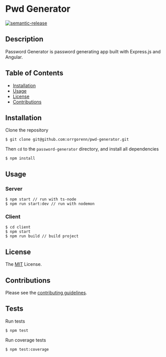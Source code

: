 # Pwd Generator
[![semantic-release](https://img.shields.io/badge/semantic-release-e10079.svg?logo=semantic-release)](https://github.com/semantic-release/semantic-release)

## Description
Password Generator is password generating app built with Express.js and Angular.

## Table of Contents
- [Installation](#installation)
- [Usage](#usage)
- [License](#license)
- [Contributions](#contributions)

## Installation

Clone the repository
```
$ git clone git@github.com:orrgorenn/pwd-generator.git
```

Then ```cd``` to the ```password-generator``` directory, and install all dependencies
```
$ npm install
```

## Usage

### Server
```
$ npm start // run with ts-node
$ npm run start:dev // run with nodemon
```

### Client
```
$ cd client
$ npm start
$ npm run build // build project
```

## License
The [MIT](./LICENSE) License.

## Contributions
Please see the [contributing guidelines](./CON).

## Tests
Run tests
```
$ npm test
```

Run coverage tests
```
$ npm test:coverage
```
